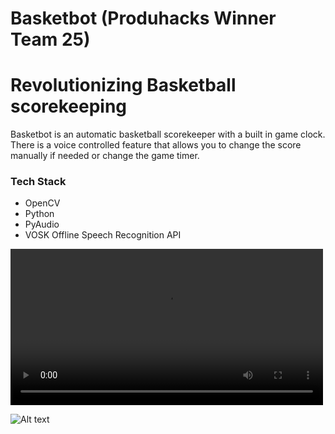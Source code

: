 # Basketbot (Produhacks Winner Team 25)

# Revolutionizing Basketball scorekeeping

Basketbot is an automatic basketball scorekeeper with a built in game clock. There is a voice controlled feature that allows you to change the score manually if needed or change the game timer.


### Tech Stack

- OpenCV
- Python
- PyAudio
- VOSK Offline Speech Recognition API

<video controls width="500">
    <source src="/path/to/video.mp4" type="video/mp4">
    Your browser does not support the video tag.
</video>

![Alt text](04christopher/team25/blob/main/demoshot.jpg)
